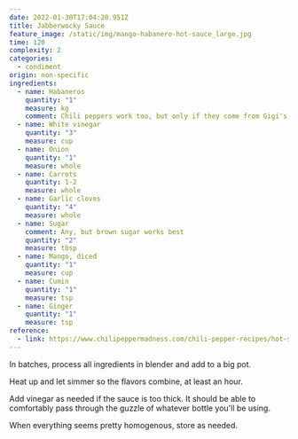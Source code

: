 ```yaml
---
date: 2022-01-30T17:04:20.951Z
title: Jabberwocky Sauce
feature_image: /static/img/mango-habanero-hot-sauce_large.jpg
time: 120
complexity: 2
categories:
  - condiment
origin: non-specific
ingredients:
  - name: Habaneros
    quantity: "1"
    measure: kg
    comment: Chili peppers work too, but only if they come from Gigi's garden.
  - name: White vinegar
    quantity: "3"
    measure: cup
  - name: Onion
    quantity: "1"
    measure: whole
  - name: Carrots
    quantity: 1-2
    measure: whole
  - name: Garlic cloves
    quantity: "4"
    measure: whole
  - name: Sugar
    comment: Any, but brown sugar works best
    quantity: "2"
    measure: tbsp
  - name: Mango, diced
    quantity: "1"
    measure: cup
  - name: Cumin
    quantity: "1"
    measure: tsp
  - name: Ginger
    quantity: "1"
    measure: tsp
reference:
  - link: https://www.chilipeppermadness.com/chili-pepper-recipes/hot-sauces/caribbean-style-mango-habanero-hot-sauce-video/
---
```

In batches, process all ingredients in blender and add to a big pot.

Heat up and let simmer so the flavors combine, at least an hour.

Add vinegar as needed if the sauce is too thick. It should be able to comfortably pass through the guzzle of whatever bottle you'll be using.

When everything seems pretty homogenous, store as needed.